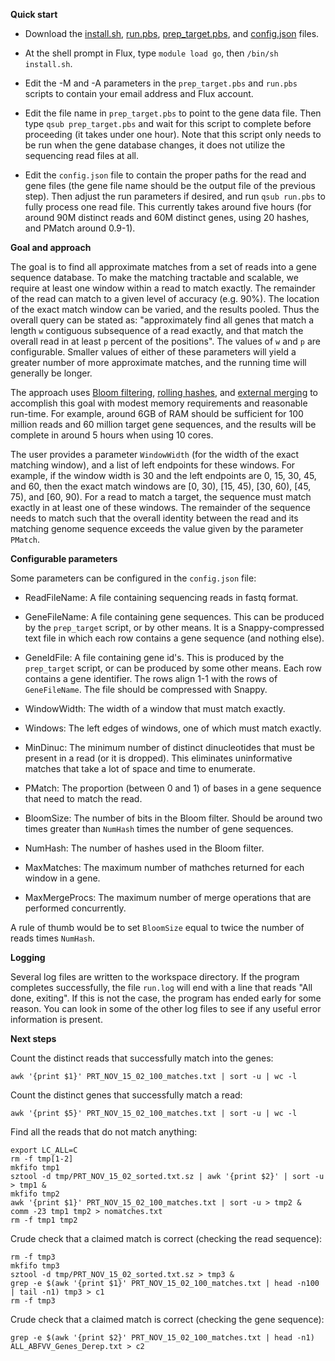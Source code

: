 __Quick start__


* Download the
[install.sh](https://raw.githubusercontent.com/kshedden/seqmatch/master/install.sh),
[run.pbs](https://raw.githubusercontent.com/kshedden/seqmatch/master/run.pbs),
[prep_target.pbs](https://raw.githubusercontent.com/kshedden/seqmatch/master/prep_target.pbs),
and
[config.json](https://raw.githubusercontent.com/kshedden/seqmatch/master/config.json)
files.

* At the shell prompt in Flux, type `module load go`, then `/bin/sh
install.sh`.

* Edit the -M and -A parameters in the `prep_target.pbs` and `run.pbs`
  scripts to contain your email address and Flux account.

* Edit the file name in `prep_target.pbs` to point to the gene data
  file.  Then type `qsub prep_target.pbs` and wait for this script to
  complete before proceeding (it takes under one hour).  Note that
  this script only needs to be run when the gene database changes, it
  does not utilize the sequencing read files at all.

* Edit the `config.json` file to contain the proper paths for the read
  and gene files (the gene file name should be the output file of the
  previous step).  Then adjust the run parameters if desired, and run
  `qsub run.pbs` to fully process one read file.  This currently takes
  around five hours (for around 90M distinct reads and 60M distinct
  genes, using 20 hashes, and PMatch around 0.9-1).

__Goal and approach__

The goal is to find all approximate matches from a set of reads into a
gene sequence database.  To make the matching tractable and scalable,
we require at least one window within a read to match exactly.  The
remainder of the read can match to a given level of accuracy
(e.g. 90%).  The location of the exact match window can be varied, and
the results pooled.  Thus the overall query can be stated as:
"approximately find all genes that match a length `w` contiguous
subsequence of a read exactly, and that match the overall read in at
least `p` percent of the positions".  The values of `w` and `p` are
configurable.  Smaller values of either of these parameters will yield
a greater number of more approximate matches, and the running time
will generally be longer.

The approach uses [Bloom
filtering](https://en.wikipedia.org/wiki/Bloom_filter), [rolling
hashes](https://en.wikipedia.org/wiki/Rolling_hash), and [external
merging](https://en.wikipedia.org/wiki/External_sorting) to accomplish
this goal with modest memory requirements and reasonable run-time.
For example, around 6GB of RAM should be sufficient for 100 million
reads and 60 million target gene sequences, and the results will be
complete in around 5 hours when using 10 cores.

The user provides a parameter `WindowWidth` (for the width of the
exact matching window), and a list of left endpoints for these
windows.  For example, if the window width is 30 and the left
endpoints are 0, 15, 30, 45, and 60, then the exact match windows are
[0, 30), [15, 45), [30, 60), [45, 75), and [60, 90).  For a read to
match a target, the sequence must match exactly in at least one of
these windows.  The remainder of the sequence needs to match such that
the overall identity between the read and its matching genome sequence
exceeds the value given by the parameter `PMatch`.

__Configurable parameters__

Some parameters can be configured in the `config.json` file:

* ReadFileName: A file containing sequencing reads in fastq format.

* GeneFileName: A file containing gene sequences.  This can be
  produced by the `prep_target` script, or by other means.  It is a
  Snappy-compressed text file in which each row contains a gene
  sequence (and nothing else).

* GeneIdFile: A file containing gene id's.  This is produced by the
  `prep_target` script, or can be produced by some other means.  Each
  row contains a gene identifier.  The rows align 1-1 with the rows of
  `GeneFileName`.  The file should be compressed with Snappy.

* WindowWidth: The width of a window that must match exactly.

* Windows: The left edges of windows, one of which must match exactly.

* MinDinuc: The minimum number of distinct dinucleotides that must be
present in a read (or it is dropped).  This eliminates uninformative
matches that take a lot of space and time to enumerate.

* PMatch: The proportion (between 0 and 1) of bases in a gene sequence
that need to match the read.

* BloomSize: The number of bits in the Bloom filter.  Should be around
  two times greater than `NumHash` times the number of gene sequences.

* NumHash: The number of hashes used in the Bloom filter.

* MaxMatches: The maximum number of mathches returned for each window
in a gene.

* MaxMergeProcs: The maximum number of merge operations that are
  performed concurrently.

A rule of thumb would be to set `BloomSize` equal to twice the number
of reads times `NumHash`.

__Logging__

Several log files are written to the workspace directory.  If the
program completes successfully, the file `run.log` will end with a
line that reads "All done, exiting".  If this is not the case, the
program has ended early for some reason.  You can look in some of the
other log files to see if any useful error information is present.

__Next steps__

Count the distinct reads that successfully match into the genes:

```
awk '{print $1}' PRT_NOV_15_02_100_matches.txt | sort -u | wc -l
```

Count the distinct genes that successfully match a read:

```
awk '{print $5}' PRT_NOV_15_02_100_matches.txt | sort -u | wc -l
```

Find all the reads that do not match anything:

```
export LC_ALL=C
rm -f tmp[1-2]
mkfifo tmp1
sztool -d tmp/PRT_NOV_15_02_sorted.txt.sz | awk '{print $2}' | sort -u > tmp1 &
mkfifo tmp2
awk '{print $1}' PRT_NOV_15_02_100_matches.txt | sort -u > tmp2 &
comm -23 tmp1 tmp2 > nomatches.txt
rm -f tmp1 tmp2
```

Crude check that a claimed match is correct (checking the read sequence):

```
rm -f tmp3
mkfifo tmp3
sztool -d tmp/PRT_NOV_15_02_sorted.txt.sz > tmp3 &
grep -e $(awk '{print $1}' PRT_NOV_15_02_100_matches.txt | head -n100 | tail -n1) tmp3 > c1
rm -f tmp3
```

Crude check that a claimed match is correct (checking the gene sequence):

```
grep -e $(awk '{print $2}' PRT_NOV_15_02_100_matches.txt | head -n1) ALL_ABFVV_Genes_Derep.txt > c2
```